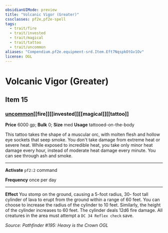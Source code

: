 ```yaml
---
obsidianUIMode: preview
title: "Volcanic Vigor (Greater)"
cssclasses: pf2e,pf2e-spell
tags:
  - trait/fire
  - trait/invested
  - trait/magical
  - trait/tattoo
  - trait/uncommon
aliases: "Compendium.pf2e.equipment-srd.Item.Eft7NqspkOtGv1Ov"
license: OGL
---
```

# Volcanic Vigor (Greater)
## Item 15
### [uncommon](uncommon "Uncommon Rarity Trait")[[fire]][[invested]][[magical]][[tattoo]]


**Price** 6000 gp; 
**Bulk** 0; **Size** med
**Usage** tattooed-on-the-body

This tattoo takes the shape of a muscular orc, with molten flesh and hollow eye sockets that seep smoke. You don't take damage from extreme heat or severe heat. While exposed to incredible heat, you take only minor heat damage every hour, instead of moderate heat damage every minute. You can see through ash and smoke.

* * *

**Activate** `pf2:2` command

**Frequency** once per day

* * *

**Effect** You stomp on the ground, causing a 5-foot radius, 30- foot tall cylinder of lava to erupt from the ground within a range of 60 feet. You can choose to increase the radius of the cylinder to 10 feet. Similarly, the height of the cylinder increases to 60 feet. The cylinder deals 12d6 fire damage. All creatures in the area must attempt a `DC 34 Reflex check` save.

*Source: Pathfinder #195: Heavy is the Crown*
*OGL*